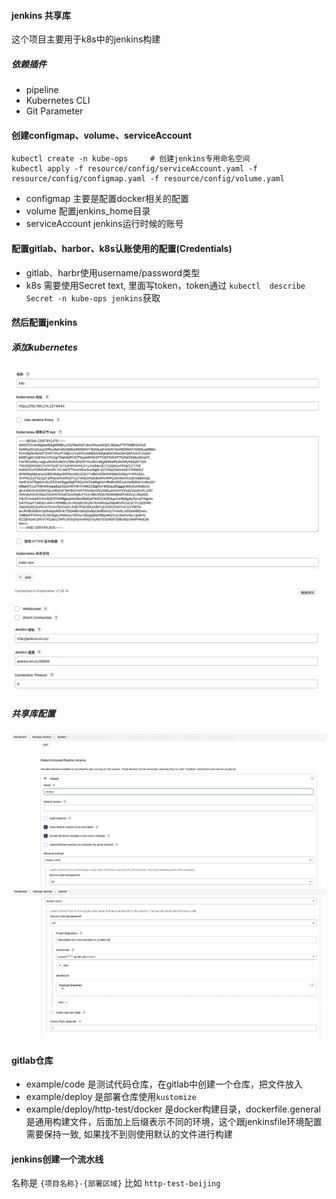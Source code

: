 #### jenkins 共享库
这个项目主要用于k8s中的jenkins构建

##### 依赖插件
- pipeline
- Kubernetes CLI
- Git Parameter

#### 创建configmap、volume、serviceAccount
```shell
kubectl create -n kube-ops     # 创建jenkins专用命名空间
kubectl apply -f resource/config/serviceAccount.yaml -f resource/config/configmap.yaml -f resource/config/volume.yaml
```
- configmap 主要是配置docker相关的配置
- volume 配置jenkins_home目录
- serviceAccount jenkins运行时候的账号

#### 配置gitlab、harbor、k8s认账使用的配置(Credentials)
- gitlab、harbr使用username/password类型
- k8s 需要使用Secret text, 里面写token，token通过 `kubectl  describe Secret -n kube-ops jenkins`获取

#### 然后配置jenkins
##### 添加kubernetes
![k8s.png](images/k8s.png)
![k8s2.png](images/k8s2.png)

##### 共享库配置
![gitlab.png](images/gitlab.png)
![gitlab2.png](images/gitlab2.png)


####  gitlab仓库
- example/code 是测试代码仓库，在gitlab中创建一个仓库，把文件放入
- example/deploy 是部署仓库使用`kustomize`
- example/deploy/http-test/docker 是docker构建目录，dockerfile.general是通用构建文件，后面加上后缀表示不同的环境，这个跟jenkinsfile环境配置需要保持一致, 如果找不到则使用默认的文件进行构建


#### jenkins创建一个流水线
名称是 `{项目名称}-{部署区域}` 比如 `http-test-beijing`

